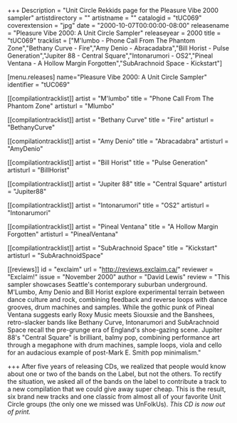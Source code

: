 +++
Description = "Unit Circle Rekkids page for the Pleasure Vibe 2000 sampler"
artistdirectory = ""
artistname = ""
catalogid = "tUC069"
coverextension = "jpg"
date = "2000-10-07T00:00:00-08:00"
releasename = "Pleasure Vibe 2000: A Unit Circle Sampler"
releaseyear = 2000
title = "tUC069"
tracklist = ["M'lumbo - Phone Call From The Phantom Zone","Bethany Curve - Fire","Amy Denio - Abracadabra","Bill Horist - Pulse Generation","Jupiter 88 - Central Square","Intonarumori - OS2","Pineal Ventana - A Hollow Margin Forgotten","SubArachnoid Space - Kickstart"]

[menu.releases]
	name="Pleasure Vibe 2000: A Unit Circle Sampler"
	identifier = "tUC069"

[[compilationtracklist]]
artist = "M'lumbo"
title = "Phone Call From The Phantom Zone"
artisturl = "Mlumbo"

[[compilationtracklist]]
artist = "Bethany Curve"
title = "Fire"
artisturl = "BethanyCurve"

[[compilationtracklist]]
artist = "Amy Denio"
title = "Abracadabra"
artisturl = "AmyDenio"

[[compilationtracklist]]
artist = "Bill Horist"
title = "Pulse Generation"
artisturl = "BillHorist"

[[compilationtracklist]]
artist = "Jupiter 88"
title = "Central Square"
artisturl = "Jupiter88"

[[compilationtracklist]]
artist = "Intonarumori"
title = "OS2"
artisturl = "Intonarumori"

[[compilationtracklist]]
artist = "Pineal Ventana"
title = "A Hollow Margin Forgotten"
artisturl = "PinealVentana"

[[compilationtracklist]]
artist = "SubArachnoid Space"
title = "Kickstart"
artisturl = "SubArachnoidSpace"

[[reviews]]
	id = "exclaim"
	url = "http://reviews.exclaim.ca/"
	reviewer = "Exclaim!"
	issue = "November 2000"
	author = "David Lewis"
	review = "This sampler showcases Seattle's contemporary suburban underground. M'Lumbo, Amy Denio and Bill Horist explore experimental terrain between dance culture and rock, combining feedback and reverse loops with dance grooves, drum machines and samples. While the gothic punk of Pineal Ventana suggests early Roxy Music meets Siouxsie and the Banshees, retro-slacker bands like Bethany Curve, Intonarumori and SubArachnoid Space recall the pre-grunge era of England's shoe-gazing scene. Jupiter 88's &quot;Central Square&quot; is brilliant, balmy pop, combining performance art through a megaphone with drum machines, sample loops, viola and cello for an audacious example of post-Mark E. Smith pop minimalism."

+++
After five years of releasing CDs, we realized that people would know about one or two of the bands on the Label, but not the others. To rectify the situation, we asked all of the bands on the label to contribute a track to a new compilation that we could give away super cheap. This is the result, six brand new tracks and one classic from almost all of your favorite Unit Circle groups (the only one we missed was UnFolkUs). *This CD is now out of print.*